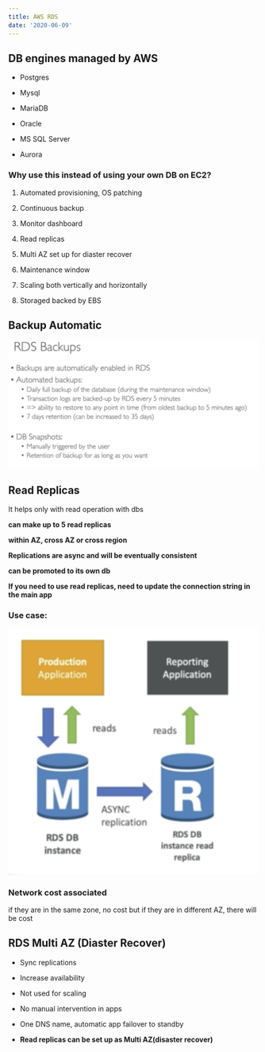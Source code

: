 ```yaml
---
title: AWS RDS
date: '2020-06-09'
---
```


## DB engines managed by AWS

- Postgres

- Mysql

- MariaDB

- Oracle

- MS SQL Server

- Aurora

### Why use this instead of using your own DB on EC2?

1. Automated provisioning, OS patching

2. Continuous backup

3. Monitor dashboard

4. Read replicas

5. Multi AZ set up for diaster recover

6. Maintenance window

7. Scaling both vertically and horizontally

8. Storaged backed by EBS

## Backup Automatic

![backup](./rdsBackup.jpg)

## Read Replicas

It helps only with read operation with dbs

**can make up to 5 read replicas**

**within AZ, cross AZ or cross region**

**Replications are async and will be eventually consistent**

**can be promoted to its own db**

**If you need to use read replicas, need to update the connection string in the main app**

### Use case:

![case](./replica.jpg)

### Network cost associated

if they are in the same zone, no cost but if they are in different AZ, there will be cost

## RDS Multi AZ (Diaster Recover)

- Sync replications

- Increase availability

- Not used for scaling

- No manual intervention in apps

- One DNS name, automatic app failover to standby

* **Read replicas can be set up as Multi AZ(disaster recover)**
